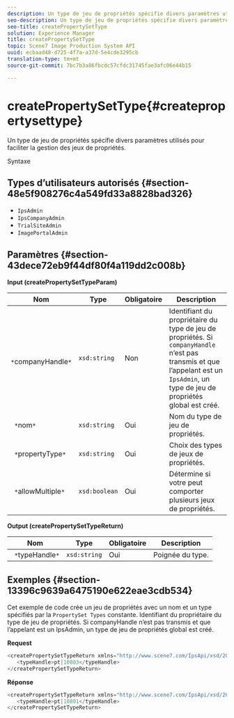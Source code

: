 ```yaml
---
description: Un type de jeu de propriétés spécifie divers paramètres utilisés pour faciliter la gestion des jeux de propriétés.
seo-description: Un type de jeu de propriétés spécifie divers paramètres utilisés pour faciliter la gestion des jeux de propriétés.
seo-title: createPropertySetType
solution: Experience Manager
title: createPropertySetType
topic: Scene7 Image Production System API
uuid: ecbaad48-d725-4f7a-a37d-5e4cde3295cb
translation-type: tm+mt
source-git-commit: 7bc7b3a86fbcdc57cfdc31745fae3afc06e44b15

---
```



# createPropertySetType{#createpropertysettype}

Un type de jeu de propriétés spécifie divers paramètres utilisés pour faciliter la gestion des jeux de propriétés.

Syntaxe

## Types d’utilisateurs autorisés {#section-48e5f908276c4a549fd33a8828bad326}

* `IpsAdmin`
* `IpsCompanyAdmin`
* `TrialSiteAdmin`
* `ImagePortalAdmin`

## Paramètres {#section-43dece72eb9f44df80f4a119dd2c008b}

**Input (createPropertySetTypeParam)**

| Nom | Type | Obligatoire | Description |
|---|---|---|---|
| ` *`companyHandle`*` | `xsd:string` | Non | Identifiant du propriétaire du type de jeu de propriétés. Si `companyHandle` n’est pas transmis et que l’appelant est un `IpsAdmin`, un type de jeu de propriétés global est créé. |
| ` *`nom`*` | `xsd:string` | Oui | Nom du type de jeu de propriétés. |
| ` *`propertyType`*` | `xsd:string` | Oui | Choix des types de jeux de propriétés. |
| ` *`allowMultiple`*` | `xsd:boolean` | Oui | Détermine si votre  peut comporter plusieurs jeux de propriétés. |

**Output (createPropertySetTypeReturn)**

| Nom | Type | Obligatoire | Description |
|---|---|---|---|
| ` *`typeHandle`*` | `xsd:string` | Oui | Poignée du type. |

## Exemples {#section-13396c9639a6475190e622eae3cdb534}

Cet exemple de code crée un jeu de propriétés avec un nom et un type spécifiés par la `PropertySet Types` constante. Identifiant du propriétaire du type de jeu de propriétés. Si companyHandle n’est pas transmis et que l’appelant est un IpsAdmin, un type de jeu de propriétés global est créé.

**Request**

```java
<createPropertySetTypeReturn xmlns="http://www.scene7.com/IpsApi/xsd/2008-01-15">
   <typeHandle>pt|10803</typeHandle>
</createPropertySetTypeReturn>
```

**Réponse**

```java
<createPropertySetTypeReturn xmlns="http://www.scene7.com/IpsApi/xsd/2008-01-15">
   <typeHandle>pt|10801</typeHandle>
</createPropertySetTypeReturn>
```

